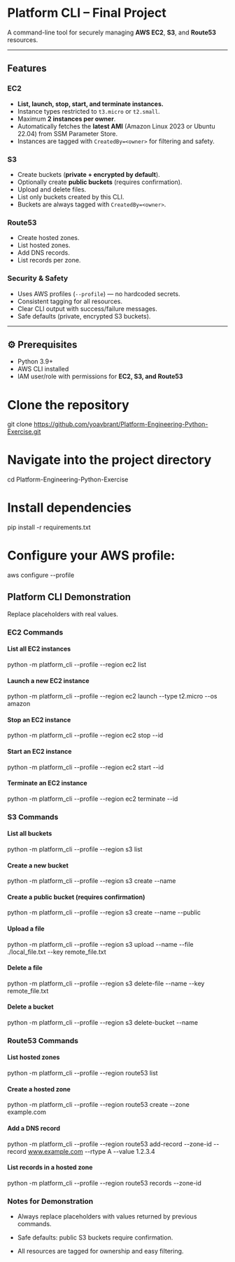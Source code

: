 # Platform CLI – Final Project

A command-line tool for securely managing **AWS EC2**, **S3**, and **Route53** resources.

---

## Features

### EC2
- **List, launch, stop, start, and terminate instances.**
- Instance types restricted to `t3.micro` or `t2.small`.
- Maximum **2 instances per owner**.
- Automatically fetches the **latest AMI** (Amazon Linux 2023 or Ubuntu 22.04) from SSM Parameter Store.
- Instances are tagged with `CreatedBy=<owner>` for filtering and safety.

### S3
- Create buckets (**private + encrypted by default**).
- Optionally create **public buckets** (requires confirmation).
- Upload and delete files.
- List only buckets created by this CLI.
- Buckets are always tagged with `CreatedBy=<owner>`.

### Route53
- Create hosted zones.
- List hosted zones.
- Add DNS records.
- List records per zone.

### Security & Safety
- Uses AWS profiles (`--profile`) — no hardcoded secrets.
- Consistent tagging for all resources.
- Clear CLI output with success/failure messages.
- Safe defaults (private, encrypted S3 buckets).

---

## ⚙ Prerequisites

- Python 3.9+
- AWS CLI installed
- IAM user/role with permissions for **EC2, S3, and Route53**

# Clone the repository
git clone https://github.com/yoavbrant/Platform-Engineering-Python-Exercise.git

# Navigate into the project directory
cd Platform-Engineering-Python-Exercise

# Install dependencies
pip install -r requirements.txt

# Configure your AWS profile:
aws configure --profile <profile-name>

## Platform CLI Demonstration
Replace placeholders with real values.

### EC2 Commands

#### List all EC2 instances

python -m platform_cli --profile <profile-name> --region <region-name> ec2 list

#### Launch a new EC2 instance

python -m platform_cli --profile <profile-name> --region <region-name> ec2 launch --type t2.micro --os amazon

#### Stop an EC2 instance

python -m platform_cli --profile <profile-name> --region <region-name> ec2 stop --id <instance-id>

#### Start an EC2 instance

python -m platform_cli --profile <profile-name> --region <region-name> ec2 start --id <instance-id>

#### Terminate an EC2 instance

python -m platform_cli --profile <profile-name> --region <region-name> ec2 terminate --id <instance-id>

### S3 Commands

#### List all buckets

python -m platform_cli --profile <profile-name> --region <region-name> s3 list

#### Create a new bucket

python -m platform_cli --profile <profile-name> --region <region-name> s3 create --name <bucket-name>

#### Create a public bucket (requires confirmation)

python -m platform_cli --profile <profile-name> --region <region-name> s3 create --name <bucket-name> --public

#### Upload a file

python -m platform_cli --profile <profile-name> --region <region-name> s3 upload --name <bucket-name> --file ./local_file.txt --key remote_file.txt

#### Delete a file

python -m platform_cli --profile <profile-name> --region <region-name> s3 delete-file --name <bucket-name> --key remote_file.txt

#### Delete a bucket

python -m platform_cli --profile <profile-name> --region <region-name> s3 delete-bucket --name <bucket-name>

### Route53 Commands

#### List hosted zones

python -m platform_cli --profile <profile-name> --region <region-name> route53 list

#### Create a hosted zone

python -m platform_cli --profile <profile-name> --region <region-name> route53 create --zone example.com

#### Add a DNS record

python -m platform_cli --profile <profile-name> --region <region-name> route53 add-record --zone-id <zone-id> --record www.example.com --rtype A --value 1.2.3.4

#### List records in a hosted zone

python -m platform_cli --profile <profile-name> --region <region-name> route53 records --zone-id <zone-id>

### Notes for Demonstration

- Always replace placeholders with values returned by previous commands.

- Safe defaults: public S3 buckets require confirmation.

- All resources are tagged for ownership and easy filtering.
